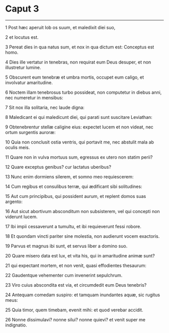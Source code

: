 # Caput 3

***

1 Post hæc aperuit Iob os suum, et maledixit diei suo,

2 et locutus est.

3 Pereat dies in qua natus sum, et nox in qua dictum est: Conceptus est homo.

4 Dies ille vertatur in tenebras, non requirat eum Deus desuper, et non illustretur lumine.

5 Obscurent eum tenebræ et umbra mortis, occupet eum caligo, et involvatur amaritudine.

6 Noctem illam tenebrosus turbo possideat, non computetur in diebus anni, nec numeretur in mensibus:

7 Sit nox illa solitaria, nec laude digna:

8 Maledicant ei qui maledicunt diei, qui parati sunt suscitare Leviathan:

9 Obtenebrentur stellæ caligine eius: expectet lucem et non videat, nec ortum surgentis auroræ:

10 Quia non conclusit ostia ventris, qui portavit me, nec abstulit mala ab oculis meis.

11 Quare non in vulva mortuus sum, egressus ex utero non statim perii?

12 Quare exceptus genibus? cur lactatus uberibus?

13 Nunc enim dormiens silerem, et somno meo requiescerem:

14 Cum regibus et consulibus terræ, qui ædificant sibi solitudines:

15 Aut cum principibus, qui possident aurum, et replent domos suas argento:

16 Aut sicut abortivum absconditum non subsisterem, vel qui concepti non viderunt lucem.

17 Ibi impii cessaverunt a tumultu, et ibi requieverunt fessi robore.

18 Et quondam vincti pariter sine molestia, non audierunt vocem exactoris.

19 Parvus et magnus ibi sunt, et servus liber a domino suo.

20 Quare misero data est lux, et vita his, qui in amaritudine animæ sunt?

21 qui expectant mortem, et non venit, quasi effodientes thesaurum:

22 Gaudentque vehementer cum invenerint sepulchrum.

23 Viro cuius abscondita est via, et circumdedit eum Deus tenebris?

24 Antequam comedam suspiro: et tamquam inundantes aquæ, sic rugitus meus:

25 Quia timor, quem timebam, evenit mihi: et quod verebar accidit.

26 Nonne dissimulavi? nonne silui? nonne quievi? et venit super me indignatio.

